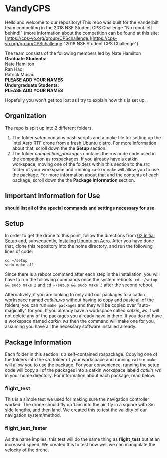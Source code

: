 # VandyCPS
Hello and welcome to our repository! This repo was built for the Vanderbilt team competitng in the 2018 NSF Student CPS Challenge
"No robot left behind!" (more information about the competition can be found at this site: [https://cps-vo.org/group/CPSchallenge.](https://cps-vo.org/group/CPSchallenge "2018 NSF Student CPS Challenge")

The team consists of the following members led by Nate Hamilton <br />
__Graduate Students:__ <br />
Nate Hamilton <br />
Ran Hao <br />
Patrick Musau <br />
**PLEASE ADD YOUR NAMES** <br />
__Undergraduate Students:__ <br /> 
**PLEASE ADD YOUR NAMES**

Hopefully you won't get too lost as I try to explain how this is set up.

## Organization
The repo is split up into 2 different folders. 
1. The folder _setup_ contains bash scripts and a make file for setting up the Intel Aero RTF drone from a fresh Ubuntu distro. For more information about that, scroll down the the __Setup__ section.
2. The folder _competition_packages_ contains the ros node code used in the competition as rospackages. If you already have a catkin workspace, moving one of the folders within this section to the _src_ folder of your workspace and running `catkin_make` will allow you to use the package. For more information about that and the contents of each package, scroll down the the __Package Information__ section.

## Important Information for Use
**should list all of the special commands and settings necessary for use**

## Setup
In order to get the drone to this point, follow the directions from [02 Initial Setup](https://github.com/intel-aero/meta-intel-aero/wiki/02-Initial-Setup "Initial Setup") and, subsequently, [Instaling Ubuntu on Aero.](https://github.com/intel-aero/meta-intel-aero/wiki/90-(References)-OS-user-Installation "Instaling Ubuntu on Aero")
After you have done that, clone this repository into the home directory, and run the following lines of code:

```
cd ~/setup
sudo make all
```

Since there is a reboot command after each step in the installation, you will have to run the following commands once the system reboots.
`cd ~/setup && sudo make 2` and `cd ~/setup && sudo make 3` after the second reboot.

Alternatively, if you are looking to only add our packages to a catkin workspace named *catkin_ws* without having to copy and paste all of the folders, you can run `make packages` and they will be copied over "auto-magically" for you. If you already have a workspace called *catkin_ws* it will not delete any of the packages you already have in there. If you do not have a workspace named *catkin_ws* then the command will make one for you, assuming you have all the necessary software installed already.

## Package Information
Each folder in this section is a self-contained rospackage. Copying one of the folders into the _src_ folder of your workspace and running `catkin_make` will allow you to use the package. For your convenience, running the setup code will copy all of the packages into a catkin workspace labeld _catkin_ws_ in your home directory. For information about each package, read below.

### flight_test
This is a simple test we used for making sure the navigation controller worked. The drone should fly up 1.5m into the air, fly in a square with 3m side lengths, and then land. We created this to test the validity of our navigation system/method.

### flight_test_faster
As the name implies, this test will do the same thing as **flight_test** but at an increased speed. We created this to test how well we can manipulate the velocity of the drone.
